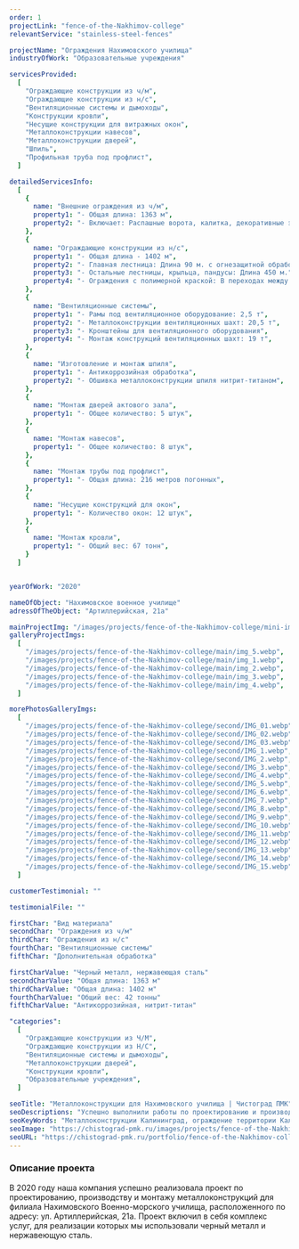 ```yaml
---
order: 1
projectLink: "fence-of-the-Nakhimov-college"
relevantService: "stainless-steel-fences"

projectName: "Ограждения Нахимовского училища"
industryOfWork: "Образовательные учреждения"

servicesProvided:
  [
    "Ограждающие конструкции из ч/м",
    "Ограждающие конструкции из н/с",
    "Вентиляционные системы и дымоходы",
    "Конструкции кровли",
    "Несущие конструкции для витражных окон",
    "Металлоконструкции навесов",
    "Металлоконструкции дверей",
    "Шпиль",
    "Профильная труба под профлист",
  ]

detailedServicesInfo:
  [
    {
      name: "Внешние ограждения из ч/м",
      property1: "- Общая длина: 1363 м",
      property2: "- Включает: Распашные ворота, калитка, декоративные элементы (штурвал, орел) и секции ограждения с декоративными вставками.",
    },
    {
      name: "Ограждающие конструкции из н/с",
      property1: "- Общая длина - 1402 м",
      property2: "- Главная лестница: Длина 90 м. с огнезащитной обработки",
      property3: "- Остальные лестницы, крыльца, пандусы: Длина 450 м.",
      property4: "- Ограждения с полимерной краской: В переходах между корпусами (215 м) и на территории (647 м).",
    },
    {
      name: "Вентиляционные системы",
      property1: "- Рамы под вентиляционное оборудование: 2,5 т",
      property2: "- Металлоконструкции вентиляционных шахт: 20,5 т",
      property3: "- Кронштейны для вентиляционного оборудования",
      property4: "- Монтаж конструкций вентиляционных шахт: 19 т",
    },
    {
      name: "Изготовление и монтаж шпиля",
      property1: "- Антикоррозийная обработка",
      property2: "- Обшивка металлоконструкции шпиля нитрит-титаном",
    },
    {
      name: "Монтаж дверей актового зала",
      property1: "- Общее количество: 5 штук",
    },
    {
      name: "Монтаж навесов",
      property1: "- Общее количество: 8 штук",
    },
    {
      name: "Монтаж трубы под профлист",
      property1: "- Общая длина: 216 метров погонных",
    },
    {
      name: "Несущие конструкций для окон",
      property1: "- Количество окон: 12 штук",
    },
    {
      name: "Монтаж кровли",
      property1: "- Общий вес: 67 тонн",
    }
  ]


yearOfWork: "2020"

nameOfObject: "Нахимовское военное училище"
adressOfTheObject: "Артиллерийская, 21а"

mainProjectImg: "/images/projects/fence-of-the-Nakhimov-college/mini-img/img_5.webp"
galleryProjectImgs:
  [
    "/images/projects/fence-of-the-Nakhimov-college/main/img_5.webp",
    "/images/projects/fence-of-the-Nakhimov-college/main/img_1.webp",
    "/images/projects/fence-of-the-Nakhimov-college/main/img_2.webp",
    "/images/projects/fence-of-the-Nakhimov-college/main/img_3.webp",
    "/images/projects/fence-of-the-Nakhimov-college/main/img_4.webp",
  ]

morePhotosGalleryImgs:
  [
    "/images/projects/fence-of-the-Nakhimov-college/second/IMG_01.webp",
    "/images/projects/fence-of-the-Nakhimov-college/second/IMG_02.webp",
    "/images/projects/fence-of-the-Nakhimov-college/second/IMG_03.webp",
    "/images/projects/fence-of-the-Nakhimov-college/second/IMG_1.webp",
    "/images/projects/fence-of-the-Nakhimov-college/second/IMG_2.webp",
    "/images/projects/fence-of-the-Nakhimov-college/second/IMG_3.webp",
    "/images/projects/fence-of-the-Nakhimov-college/second/IMG_4.webp",
    "/images/projects/fence-of-the-Nakhimov-college/second/IMG_5.webp",
    "/images/projects/fence-of-the-Nakhimov-college/second/IMG_6.webp",
    "/images/projects/fence-of-the-Nakhimov-college/second/IMG_7.webp",
    "/images/projects/fence-of-the-Nakhimov-college/second/IMG_8.webp",
    "/images/projects/fence-of-the-Nakhimov-college/second/IMG_9.webp",
    "/images/projects/fence-of-the-Nakhimov-college/second/IMG_10.webp",
    "/images/projects/fence-of-the-Nakhimov-college/second/IMG_11.webp",
    "/images/projects/fence-of-the-Nakhimov-college/second/IMG_12.webp",
    "/images/projects/fence-of-the-Nakhimov-college/second/IMG_13.webp",
    "/images/projects/fence-of-the-Nakhimov-college/second/IMG_14.webp",
    "/images/projects/fence-of-the-Nakhimov-college/second/IMG_15.webp",
  ]

customerTestimonial: ""

testimonialFile: ""

firstChar: "Вид материала"
secondChar: "Ограждения из ч/м"
thirdChar: "Ограждения из н/с"
fourthChar: "Вентиляционные системы"
fifthChar: "Дополнительная обработка"

firstCharValue: "Черный металл, нержавеющая сталь"
secondCharValue: "Общая длина: 1363 м"
thirdCharValue: "Общая длина: 1402 м"
fourthCharValue: "Общий вес: 42 тонны"
fifthCharValue: "Антикоррозийная, нитрит-титан"

"categories":
  [
    "Ограждающие конструкции из Ч/М",
    "Ограждающие конструкции из Н/С",
    "Вентиляционные системы и дымоходы",
    "Металлоконструкции дверей",
    "Конструкции кровли",
    "Образовательные учреждения",
  ]

seoTitle: "Металлоконструкции для Нахимовского училища | Чистоград ПМК"
seoDescriptions: "Успешно выполнили работы по проектированию и производству металлоконструкций для Нахимовского училища в Калининграде. Ограждения территории из черного металла, ограждения лестниц, крылец, пандусов из нержавеющей стали, вентиляционные системы, металлокаркас навесов"
seoKeyWords: "Металлоконструкции Калининград, ограждение территории Калининград, ограждения лестниц Калининград, ограждения крылец Калининград, ограждения пандусов из нержавеющей стали Калининград, металлоконструкции вентиляционных шахт Калининград, вентиляционные системы Калининград"
seoImage: "https://chistograd-pmk.ru/images/projects/fence-of-the-Nakhimov-college/main/img_5.webp"
seoURL: "https://chistograd-pmk.ru/portfolio/fence-of-the-Nakhimov-college"
---
```


### Описание проекта

В 2020 году наша компания успешно реализовала проект по проектированию, производству и монтажу металлоконструкций для филиала Нахимовского Военно-морского училища, расположенного по адресу: ул. Артиллерийская, 21а. Проект включил в себя комплекс услуг, для реализации которых мы использовали черный металл и нержавеющую сталь.

